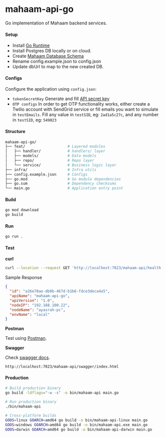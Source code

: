 # mahaam-api-go

Go implementation of Mahaam backend services.

#### Setup

- Install [Go Runtime](https://mahaam.dev/setup/creation#installing-the-runtime-sdk)
- Install Postgres DB locally or on cloud.
- Create [Mahaam Database Schema](https://github.com/ayasrah/mahaam/blob/main/mahaam-data/mahaam_ddl.sql)
- Rename config.example.json to config.json
- Update dbUrl to map to the new created DB.

#### Configs

Configure the application using `config.json`:

- `tokenSecretKey`
  Generate and fill [API secret key](https://mahaam.dev/infra/security#generating-jwt-secret-key-signing-key)
- `OTP configs`
  In order to get OTP functionality works, either create a Twilio account with SendGrid service or fill emails you want to simulate in `testEmails`. Fill any value in `testSID`, eg: `2ad1a5c27c`, and any number in `testSID`, eg: `549023`

#### Structure

```bash
mahaam-api-go/
├── feat/                   # Layered modules
│   ├── handler/            # handlers/ layer
│   ├── models/             # Data models
│   ├── repo/               # Repo layer
│   └── service/            # Business logic layer
├── infra/                  # Infra utils
├── config.example.json     # Configs
├── go.mod                  # Go module dependencies
├── go.sum                  # Dependency checksums
└── main.go                 # Application entry point
```

#### Build

```bash
go mod download
go build
```

#### Run

```bash
go run .
```

#### Test

**curl**

```bash
curl --location --request GET 'http://localhost:7023/mahaam-api/health'
```

Sample Response

```json
{
  "id": "a26e78ae-db0b-467d-b1b6-fdce3deca4a5",
  "apiName": "mahaam-api-go",
  "apiVersion": "1.0",
  "nodeIP": "192.168.100.22",
  "nodeName": "ayasrah-pc",
  "envName": "local"
}
```

**Postman**

Test using [Postman](https://mahaam.dev/test/test).

**Swagger**

Check [swagger docs](https://mahaam.dev/infra/swagger).

```
http://localhost:7023/mahaam-api/swagger/index.html
```

#### Production

```bash
# Build production binary
go build -ldflags="-w -s" -o bin/mahaam-api main.go

# Run production binary
./bin/mahaam-api

# Cross-platform builds
GOOS=linux GOARCH=amd64 go build -o bin/mahaam-api-linux main.go
GOOS=windows GOARCH=amd64 go build -o bin/mahaam-api.exe main.go
GOOS=darwin GOARCH=amd64 go build -o bin/mahaam-api-darwin main.go
```
